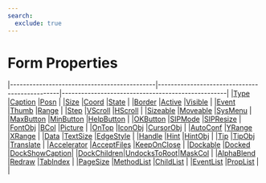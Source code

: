 ```yaml
---
search:
  exclude: true
---
```


<h1 class="heading"><span class="name">Form Properties</span></h1>

|---------------------------------------------|-----------------------------------------------|---------------------------------------------------|
|[Type](../properties/type.md)                |[Caption](../properties/caption.md)            |[Posn](../properties/posn.md)                      |
|[Size](../properties/size.md)                |[Coord](../properties/coord.md)                |[State](../properties/state.md)                    |
|[Border](../properties/border.md)            |[Active](../properties/active.md)              |[Visible](../properties/visible.md)                |
|[Event](../properties/event.md)              |[Thumb](../properties/thumb.md)                |[Range](../properties/range.md)                    |
|[Step](../properties/step.md)                |[VScroll](../properties/vscroll.md)            |[HScroll](../properties/hscroll.md)                |
|[Sizeable](../properties/sizeable.md)        |[Moveable](../properties/moveable.md)          |[SysMenu](../properties/sysmenu.md)                |
|[MaxButton](../properties/maxbutton.md)      |[MinButton](../properties/minbutton.md)        |[HelpButton](../properties/helpbutton.md)          |
|[OKButton](../properties/okbutton.md)        |[SIPMode](../properties/sipmode.md)            |[SIPResize](../properties/sipresize.md)            |
|[FontObj](../properties/fontobj.md)          |[BCol](../properties/bcol.md)                  |[Picture](../properties/picture.md)                |
|[OnTop](../properties/ontop.md)              |[IconObj](../properties/iconobj.md)            |[CursorObj](../properties/cursorobj.md)            |
|[AutoConf](../properties/autoconf.md)        |[YRange](../properties/yrange.md)              |[XRange](../properties/xrange.md)                  |
|[Data](../properties/data.md)                |[TextSize](../properties/textsize.md)          |[EdgeStyle](../properties/edgestyle.md)            |
|[Handle](../properties/handle.md)            |[Hint](../properties/hint.md)                  |[HintObj](../properties/hintobj.md)                |
|[Tip](../properties/tip.md)                  |[TipObj](../properties/tipobj.md)              |[Translate](../properties/translate.md)            |
|[Accelerator](../properties/accelerator.md)  |[AcceptFiles](../properties/acceptfiles.md)    |[KeepOnClose](../properties/keeponclose.md)        |
|[Dockable](../properties/dockable.md)        |[Docked](../properties/docked.md)              |[DockShowCaption](../properties/dockshowcaption.md)|
|[DockChildren](../properties/dockchildren.md)|[UndocksToRoot](../properties/undockstoroot.md)|[MaskCol](../properties/maskcol.md)                |
|[AlphaBlend](../properties/alphablend.md)    |[Redraw](../properties/redraw.md)              |[TabIndex](../properties/tabindex.md)              |
|[PageSize](../properties/pagesize.md)        |[MethodList](../properties/methodlist.md)      |[ChildList](../properties/childlist.md)            |
|[EventList](../properties/eventlist.md)      |[PropList](../properties/proplist.md)          |&nbsp;                                             |
